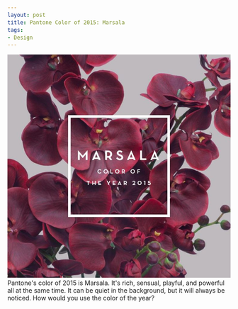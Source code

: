 ```yaml
---
layout: post
title: Pantone Color of 2015: Marsala
tags:
- Design
---
```


<center><img src="/images/marsala.jpg" alt="Marsala"></center>
Pantone's color of 2015 is Marsala. It's rich, sensual, playful, and powerful all at the same time. It can be quiet in the background, but it will always be noticed. How would you use the color of the year?